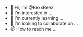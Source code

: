 - 👋 Hi, I’m @BexxBeez
- 👀 I’m interested in ...
- 🌱 I’m currently learning ...
- 💞️ I’m looking to collaborate on ...
- 📫 How to reach me ...

<!---
BexxBeez/BexxBeez is a ✨ special ✨ repository because its `README.md` (this file) appears on your GitHub profile.
You can click the Preview link to take a look at your changes.
--->
